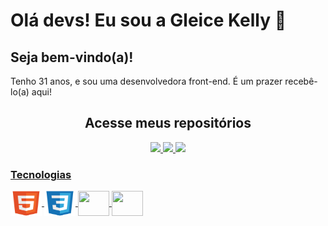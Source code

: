 # Olá devs! Eu sou a Gleice Kelly 👋
## Seja bem-vindo(a)!

Tenho 31 anos, e sou uma desenvolvedora front-end. É um prazer recebê-lo(a) aqui!

<div align='center'>
  <h2>
    <a
    target="_blank"
    style="text-decoration: none"
    href="https://https://github.com/gleicekelly13?tab=repositories"
    >Acesse meus repositórios</a>
  </h2>
</div>

<div align="center">
  <a href="https://github.com/gleicekelly13">
 <section>
  <img height="160em" src="https://github-readme-stats.vercel.app/api?username=gleicekelly13&show_icons=true&theme=react&include_all_commits=true&count_private=true"/>
  <img height="160em" src="https://github-readme-stats.vercel.app/api/top-langs/?username=gleicekelly13&layout=compact&langs_count=7&theme=react"/>
  <img height='160em' src='https://github-readme-streak-stats.herokuapp.com?user=gleicekelly13&theme=react&date_format=j%20M%5B%20Y%5D&fire=DD0000&ring=52DD81&dates=52DD81&stroke=ABCFDD' />
  </section>
</div>


### Tecnologias

<section>
  <img align="center"  height="40" width="50" src="https://raw.githubusercontent.com/devicons/devicon/master/icons/html5/html5-original.svg"/>
  <img align="center"  height="40" width="50" src="https://raw.githubusercontent.com/devicons/devicon/master/icons/css3/css3-original.svg"/>
  <img align="center"  height="40" width="50" src="https://cdn.jsdelivr.net/gh/devicons/devicon/icons/git/git-original.svg" />  
  <img align="center"  height="40" width="50" src="https://cdn.jsdelivr.net/gh/devicons/devicon/icons/github/github-original.svg" />
  
  
  <!--##
  
  
 ### Entre em contato comigo! 
   <a href="https://www.linkedin.com/in/gleicekelly13/" target="_blank"><img src="https://img.shields.io/badge/-LinkedIn-%230077B5?style=for-the-           badge&logo=linkedin&logoColor=white" target="_blank"></a> 
   -->
 
   
 
<!--
**gleicekelly13/gleicekelly13** is a ✨ _special_ ✨ repository because its `README.md` (this file) appears on your GitHub profile.

Here are some ideas to get you started:

- 🔭 I’m currently working on ...
- 🌱 I’m currently learning ...
- 👯 I’m looking to collaborate on ...
- 🤔 I’m looking for help with ...
- 💬 Ask me about ...
- 📫 How to reach me: ...
- 😄 Pronouns: ...
- ⚡ Amo viajar, livros, filmes e séries
-->
